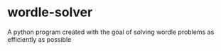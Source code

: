 # wordle-solver
A python program created with the goal of solving wordle problems as efficiently as possible
